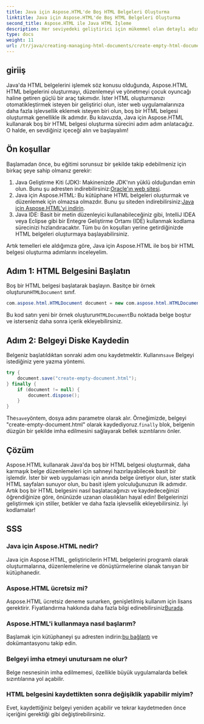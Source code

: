 ```yaml
---
title: Java için Aspose.HTML'de Boş HTML Belgeleri Oluşturma
linktitle: Java için Aspose.HTML'de Boş HTML Belgeleri Oluşturma
second_title: Aspose.HTML ile Java HTML İşleme
description: Her seviyedeki geliştirici için mükemmel olan detaylı adım adım eğitimimiz ile Aspose.HTML kullanarak Java'da boş HTML belgelerinin nasıl oluşturulacağını öğrenin.
type: docs
weight: 11
url: /tr/java/creating-managing-html-documents/create-empty-html-documents/
---
```

## giriiş
Java'da HTML belgelerini işlemek söz konusu olduğunda, Aspose.HTML HTML belgelerini oluşturmayı, düzenlemeyi ve yönetmeyi çocuk oyuncağı haline getiren güçlü bir araç takımıdır. İster HTML oluşturmanızı otomatikleştirmek isteyen bir geliştirici olun, ister web uygulamalarınıza daha fazla işlevsellik eklemek isteyen biri olun, boş bir HTML belgesi oluşturmak genellikle ilk adımdır. Bu kılavuzda, Java için Aspose.HTML kullanarak boş bir HTML belgesi oluşturma sürecini adım adım anlatacağız. O halde, en sevdiğiniz içeceği alın ve başlayalım!
## Ön koşullar
Başlamadan önce, bu eğitimi sorunsuz bir şekilde takip edebilmeniz için birkaç şeye sahip olmanız gerekir:
1.  Java Geliştirme Kiti (JDK): Makinenizde JDK'nın yüklü olduğundan emin olun. Bunu şu adresten indirebilirsiniz:[Oracle'ın web sitesi](https://www.oracle.com/java/technologies/javase-jdk11-downloads.html).
2. Java için Aspose.HTML: Bu kütüphane HTML belgeleri oluşturmak ve düzenlemek için olmazsa olmazdır. Bunu şu siteden indirebilirsiniz:[Java için Aspose.HTML'yi indirin](https://releases.aspose.com/html/java/).
3. Java IDE: Basit bir metin düzenleyici kullanabileceğiniz gibi, IntelliJ IDEA veya Eclipse gibi bir Entegre Geliştirme Ortamı (IDE) kullanmak kodlama sürecinizi hızlandıracaktır.
Tüm bu ön koşulları yerine getirdiğinizde HTML belgeleri oluşturmaya başlayabilirsiniz.

Artık temelleri ele aldığımıza göre, Java için Aspose.HTML ile boş bir HTML belgesi oluşturma adımlarını inceleyelim.
## Adım 1: HTML Belgesini Başlatın
Boş bir HTML belgesi başlatarak başlayın.
 Basitçe bir örnek oluşturun`HTMLDocument` sınıf.
```java
com.aspose.html.HTMLDocument document = new com.aspose.html.HTMLDocument();
```
 Bu kod satırı yeni bir örnek oluşturur`HTMLDocument`Bu noktada belge boştur ve isterseniz daha sonra içerik ekleyebilirsiniz.
## Adım 2: Belgeyi Diske Kaydedin
Belgeniz başlatıldıktan sonraki adım onu kaydetmektir.
 Kullanın`save` Belgeyi istediğiniz yere yazma yöntemi.
```java
try {
    document.save("create-empty-document.html");
} finally {
    if (document != null) {
        document.dispose();
    }
}
```
 The`save`yöntem, dosya adını parametre olarak alır. Örneğimizde, belgeyi "create-empty-document.html" olarak kaydediyoruz.`finally` blok, belgenin düzgün bir şekilde imha edilmesini sağlayarak bellek sızıntılarını önler.
## Çözüm
Aspose.HTML kullanarak Java'da boş bir HTML belgesi oluşturmak, daha karmaşık belge düzenlemeleri için sahneyi hazırlayabilecek basit bir işlemdir. İster bir web uygulaması için anında belge üretiyor olun, ister statik HTML sayfaları sunuyor olun, bu basit işlem yolculuğunuzun ilk adımıdır. 
Artık boş bir HTML belgesini nasıl başlatacağınızı ve kaydedeceğinizi öğrendiğinize göre, önünüzde uzanan olasılıkları hayal edin! Belgelerinizi geliştirmek için stiller, betikler ve daha fazla işlevsellik ekleyebilirsiniz. İyi kodlamalar!
## SSS
### Java için Aspose.HTML nedir?
Java için Aspose.HTML, geliştiricilerin HTML belgelerini programlı olarak oluşturmalarına, düzenlemelerine ve dönüştürmelerine olanak tanıyan bir kütüphanedir.
### Aspose.HTML ücretsiz mi?
Aspose.HTML ücretsiz deneme sunarken, genişletilmiş kullanım için lisans gerektirir. Fiyatlandırma hakkında daha fazla bilgi edinebilirsiniz[Burada](https://purchase.aspose.com/buy).
### Aspose.HTML'i kullanmaya nasıl başlarım?
 Başlamak için kütüphaneyi şu adresten indirin:[bu bağlantı](https://releases.aspose.com/html/java/) ve dokümantasyonu takip edin.
### Belgeyi imha etmeyi unutursam ne olur?
Belge nesnesinin imha edilmemesi, özellikle büyük uygulamalarda bellek sızıntılarına yol açabilir.
### HTML belgesini kaydettikten sonra değişiklik yapabilir miyim?
Evet, kaydettiğiniz belgeyi yeniden açabilir ve tekrar kaydetmeden önce içeriğini gerektiği gibi değiştirebilirsiniz.